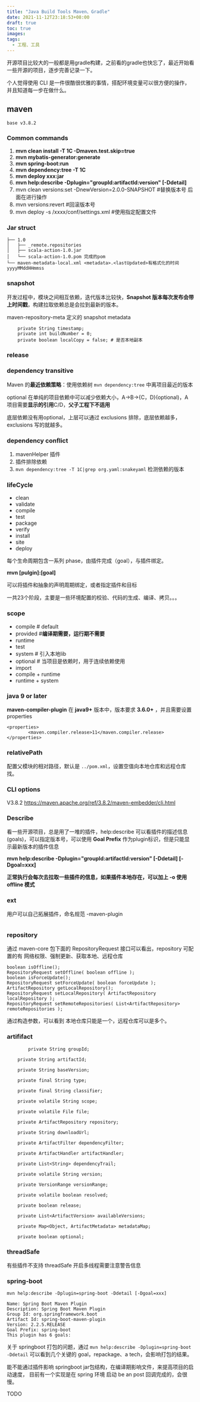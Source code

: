 ```yaml
---
title: "Java Build Tools Maven、Gradle"
date: 2021-11-12T23:18:53+08:00
draft: true
toc: true
images:
tags: 
  - 工程、工具
---
```


开源项目比较大的一般都是用gradle构建，之前看的gradle也快忘了，最近开始看一些开源的项目，逐步完善记录一下。

个人觉得使用 CLI 是一件很酷很优雅的事情，搭配环境变量可以很方便的操作，并且知道每一步在做什么。

## maven

``base v3.8.2``

### Common commands

1. **mvn clean install -T 1C -Dmaven.test.skip=true**
2. **mvn mybatis-generator:generate**
3. **mvn spring-boot:run**
4. **mvn dependency:tree -T 1C**
5. **mvn deploy xxx:jar**
6. **mvn help:describe -Dplugin="groupId:artifactId:version" [-Ddetail]**
7. mvn clean versions:set -DnewVersion=2.0.0-SNAPSHOT #替换版本号 后面在进行操作
8. mvn versions:revert #回滚版本号
9. mvn deploy -s /xxxx/conf/settings.xml #使用指定配置文件

### Jar struct

```
├── 1.0
│   ├── _remote.repositories
│   ├── scala-action-1.0.jar
│   └── scala-action-1.0.pom 完成的pom
└── maven-metadata-local.xml <metadata>.<lastUpdated>有格式化的时间yyyyMMddHHmmss
```

### snapshot

开发过程中，模块之间相互依赖，迭代版本比较快，**Snapshot 版本每次发布会带上时间戳**，构建拉取依赖总是会拉到最新的版本。

maven-repository-meta 定义的 snapshot metadata

```
    private String timestamp;
    private int buildNumber = 0;
    private boolean localCopy = false; # 是否本地副本
```



### release



### dependency transitive

Maven 的**最近依赖策略**：使用依赖树  ``mvn dependency:tree`` 中离项目最近的版本

optional 在单纯的项目依赖中可以减少依赖大小，A->B->{C，D}(optional)，A 项目需要**显示的引用**C/D，**父子工程下不适用**

底层依赖没有用optional，上层可以通过 exclusions 排除，底层依赖越多，exclusions 写的就越多。

### dependency conflict

1. mavenHelper 插件
2.  <execlusions> 插件排除依赖
3. ``mvn dependency:tree -T 1C|grep org.yaml:snakeyaml``  检测依赖的版本

### lifeCycle

- clean
- validate
- compile
- test
- package
- verify
- install
- site
- deploy

每个生命周期包含一系列 phase，由插件完成（goal），与插件绑定。

**mvn [pulgin]:[goal]** 

可以将插件和抽象的声明周期绑定，或者指定插件和目标

一共23个阶段，主要是一些环境配置的校验、代码的生成、编译、拷贝。。。

### scope

- compile	 # default 
- provided   #**编译期需要，运行期不需要**
- runtime     
- test
- system      # 引入本地lib
- optional    # 当项目是依赖时，用于连续依赖使用
- import
- compile + runtime
- runtime + system

### java 9 or later 

**maven-compiler-plugin** 在 **java9+** 版本中，版本要求 **3.6.0+** ，并且需要设置 properties

```
<properties>
        <maven.compiler.release>11</maven.compiler.release>
</properties>
```

### relativePath

配置父模块的相对路径，默认是 ``../pom.xml``，设置空值向本地仓库和远程仓库找。

### CLI options

V3.8.2 https://maven.apache.org/ref/3.8.2/maven-embedder/cli.html

### Describe

看一些开源项目，总是用了一堆的插件，help:describe 可以看插件的描述信息(goals)，可以指定版本号，可以使用 **Goal Prefix** 作为plugin标识，但是只能显示最新版本的插件信息

**mvn help:describe -Dplugin="groupId:artifactId:version" [-Ddetail] [-Dgoal=xxx]**

**正常执行会每次去拉取一些插件的信息，如果插件本地存在，可以加上 -o 使用 offline 模式**

### ext

用户可以自己拓展插件，命名规范 <my>-maven-plugin

```

```

### repository

通过 maven-core  包下面的 RepositoryRequest 接口可以看出，repository 可配置的有 网络权限、强制更新、获取本地、远程仓库

```
boolean isOffline();
RepositoryRequest setOffline( boolean offline );
boolean isForceUpdate();
RepositoryRequest setForceUpdate( boolean forceUpdate );
ArtifactRepository getLocalRepository();
RepositoryRequest setLocalRepository( ArtifactRepository localRepository );
RepositoryRequest setRemoteRepositories( List<ArtifactRepository> remoteRepositories );
```

通过构造参数，可以看到 本地仓库只能是一个，远程仓库可以是多个。

### artififact

```
		private String groupId;

    private String artifactId;

    private String baseVersion;

    private final String type;

    private final String classifier;

    private volatile String scope;

    private volatile File file;

    private ArtifactRepository repository;

    private String downloadUrl;

    private ArtifactFilter dependencyFilter;

    private ArtifactHandler artifactHandler;

    private List<String> dependencyTrail;

    private volatile String version;

    private VersionRange versionRange;

    private volatile boolean resolved;

    private boolean release;

    private List<ArtifactVersion> availableVersions;

    private Map<Object, ArtifactMetadata> metadataMap;

    private boolean optional;
```

### threadSafe

有些插件不支持 threadSafe 开启多线程需要注意警告信息

### spring-boot

``mvn help:describe -Dplugin=spring-boot -Ddetail [-Dgoal=xxx]``

```
Name: Spring Boot Maven Plugin
Description: Spring Boot Maven Plugin
Group Id: org.springframework.boot
Artifact Id: spring-boot-maven-plugin
Version: 2.2.5.RELEASE
Goal Prefix: spring-boot
This plugin has 6 goals:
```

关于 springboot 打包的问题，通过 ``mvn help:describe -Dplugin=spring-boot -Ddetail`` 可以看到几个关键的 goal，repackage、a tech，会影响打包的结果。

能不能通过插件影响 springboot jar包结构，在编译期影响文件，来提高项目的启动速度， 目前有一个实现是在 spring 环境 启动 be an post 回调完成的，会很慢。

TODO

